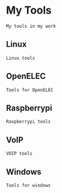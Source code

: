 # My Tools

    My tools in my work

## Linux

	Linux tools

## OpenELEC

	Tools for OpenELEC

## Raspberrypi

	Raspberrypi tools

## VoIP

	VOIP tools

## Windows

	Tools for windows

